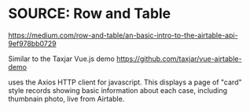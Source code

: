 # SOURCE: Row and Table
https://medium.com/row-and-table/an-basic-intro-to-the-airtable-api-9ef978bb0729

Similar to the Taxjar Vue.js demo
https://github.com/taxjar/vue-airtable-demo


uses the Axios HTTP client for javascript.
This displays a page of "card" style records showing basic information about each case, including thumbnain photo, live from Airtable.